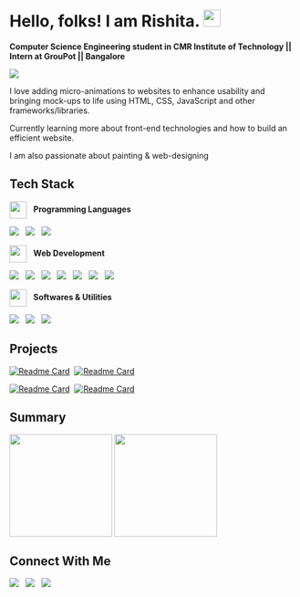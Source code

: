 # Hello, folks! I am Rishita. <img src="https://raw.githubusercontent.com/MartinHeinz/MartinHeinz/master/wave.gif" width="30px">
<b>Computer Science Engineering student in CMR Institute of Technology || Intern at GrouPot || Bangalore</b>

![](https://komarev.com/ghpvc/?username=rishita2605&color=dc143c&style=flat)

<p>I love adding micro-animations to websites to enhance usability and bringing mock-ups to life using HTML, CSS, JavaScript and other frameworks/libraries.</p>
<p>Currently learning more about front-end technologies and how to build an efficient website.</p>
<p>I am also passionate about painting & web-designing</p>

## Tech Stack
<img src="https://user-images.githubusercontent.com/64982040/132742949-538911f5-25a3-4fbc-a180-704f5b3ecbf1.png" height=30 align="center"/> &nbsp; **Programming Languages**

![](https://img.shields.io/badge/Java-informational?style=for-the-badge&logo=java&labelColor=dc143c&color=ff6e7f&logoColor=ffffff) &nbsp; ![](https://img.shields.io/badge/python-informational?style=for-the-badge&logo=python&labelColor=dc143c&color=ff6e7f&logoColor=ffffff)  &nbsp; ![](https://img.shields.io/badge/C_Programming-informational?style=for-the-badge&logo=c&labelColor=dc143c&color=ff6e7f&logoColor=ffffff)

<img src="https://user-images.githubusercontent.com/64982040/132745673-030241b8-4b9b-469e-a85c-5a5dc97af8a1.png" height=30 align="center"/> &nbsp; **Web Development**

![](https://img.shields.io/badge/JavaScript-informational?style=for-the-badge&logo=javascript&labelColor=dc143c&color=ff6e7f&logoColor=ffffff) &nbsp; ![](https://img.shields.io/badge/HTML-informational?style=for-the-badge&logo=html5&labelColor=dc143c&color=ff6e7f&logoColor=ffffff)  &nbsp; ![](https://img.shields.io/badge/CSS-informational?style=for-the-badge&logo=css3&labelColor=dc143c&color=ff6e7f&logoColor=ffffff) &nbsp; ![](https://img.shields.io/badge/React-informational?style=for-the-badge&logo=react&labelColor=dc143c&color=ff6e7f&logoColor=ffffff)  &nbsp; ![](https://img.shields.io/badge/BootStrap-informational?style=for-the-badge&logo=bootstrap&labelColor=dc143c&color=ff6e7f&logoColor=ffffff) &nbsp; ![](https://img.shields.io/badge/jQUERY-informational?style=for-the-badge&logo=jquery&labelColor=dc143c&color=ff6e7f&logoColor=ffffff) &nbsp; ![](https://img.shields.io/badge/SCSS-informational?style=for-the-badge&logo=sass&labelColor=dc143c&color=ff6e7f&logoColor=ffffff)

<img src="https://user-images.githubusercontent.com/64982040/132746348-05b78f08-6050-41fc-b65a-8557fb66ad7e.png" height=30 align="center"/> &nbsp; **Softwares & Utilities**

![](https://img.shields.io/badge/Figma-informational?style=for-the-badge&logo=figma&labelColor=dc143c&color=ff6e7f&logoColor=ffffff) &nbsp; ![](https://img.shields.io/badge/Visual_Studio_Code-informational?style=for-the-badge&logo=visualstudiocode&labelColor=dc143c&color=ff6e7f)  &nbsp; ![](https://img.shields.io/badge/MIcrosoft_office-informational?style=for-the-badge&logo=microsoftoffice&labelColor=dc143c&color=ff6e7f)

## Projects

[![Readme Card](https://github-readme-stats.vercel.app/api/pin/?username=rishita2605&repo=covid-19-forecast-and-analysis&theme=radical)](https://github.com/rishita2605/Covid-19-Forecast-and-Analysis)&nbsp;
[![Readme Card](https://github-readme-stats.vercel.app/api/pin/?username=rishita2605&repo=wyvern&theme=radical)](https://github.com/rishita2605/Wyvern)

[![Readme Card](https://github-readme-stats.vercel.app/api/pin/?username=rishita2605&repo=zeta&theme=radical)](https://github.com/rishita2605/Zeta)&nbsp;
[![Readme Card](https://github-readme-stats.vercel.app/api/pin/?username=rishita2605&repo=portfolio-website&theme=radical)](https://github.com/rishita2605/Portfolio-Website)


## Summary
<img src="https://github-readme-stats.vercel.app/api/top-langs/?username=rishita2605&show_icons=true&theme=radical&layout=compact" height=180 align="center"/>&nbsp;<img src="https://github-readme-stats.vercel.app/api?username=rishita2605&count_private=true&include_all_commits=false&theme=radical" height=180 align="center"/>


## Connect With Me

[![](https://img.shields.io/badge/LinkedIN-informational?style=for-the-badge&logo=linkedin&labelColor=dc143c&color=ff6e7f&logoColor=ffffff)][1] &nbsp; [![](https://img.shields.io/badge/Twitter-informational?style=for-the-badge&logo=twitter&labelColor=dc143c&color=ff6e7f&logoColor=ffffff)][2] &nbsp; [![](https://img.shields.io/badge/Codepen-informational?style=for-the-badge&logo=codepen&labelColor=dc143c&color=ff6e7f&logoColor=ffffff)][3] &nbsp;

<!-- Links to social media accounts -->

[1]: https://www.linkedin.com/in/rishita-raha/
[2]: https://twitter.com/RahaRishita
[3]: https://codepen.io/Rishita2605


<!--text_color=480048& title_color=0D11145,ff6e7f,ee9ca7)-->
<!--*******************************My customised theme************************************-->

<!--![Rishita's GitHub stats](https://github-readme-stats.vercel.app/api?username=rishita2605&count_private=true&include_all_commits=true&show_icons=true&border_radius=10&bg_color=145,ff6e7f,ee9ca7&title_color=ffffff&border_color=0D1117&text_color=2a0845&icon_color=ffffff)-->
